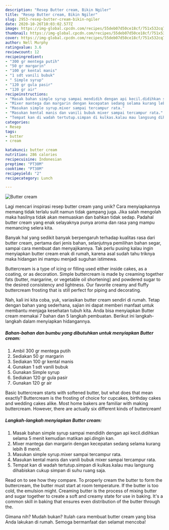 ```yaml
---
description: "Resep Butter cream, Bikin Ngiler"
title: "Resep Butter cream, Bikin Ngiler"
slug: 2953-resep-butter-cream-bikin-ngiler
date: 2020-10-26T10:03:02.577Z
image: https://img-global.cpcdn.com/recipes/55deb07d50ce18cf/751x532cq70/butter-cream-foto-resep-utama.jpg
thumbnail: https://img-global.cpcdn.com/recipes/55deb07d50ce18cf/751x532cq70/butter-cream-foto-resep-utama.jpg
cover: https://img-global.cpcdn.com/recipes/55deb07d50ce18cf/751x532cq70/butter-cream-foto-resep-utama.jpg
author: Nell Murphy
ratingvalue: 3.6
reviewcount: 12
recipeingredient:
- "300 gr mentega putih"
- "50 gr margarin"
- "100 gr kental manis"
- "1 sdt vanili bubuk"
- " Simple syrup"
- "120 gr gula pasir"
- "120 gr air"
recipeinstructions:
- "Masak bahan simple syrup sampai mendidih dengan api kecil.didihkan selama 5 menit kemudian matikan api.dingin kan."
- "Mixer mantega dan margarin dengan kecepatan sedang selama kurang lebih 8 menit."
- "Masukan simple syrup.mixer sampai tercampur rata."
- "Masukan kental manis dan vanili bubuk mixer sampai tercampur rata."
- "Tempat kan di wadah tertutup.simpan di kulkas.kalau mau langsung dihabiskan cukup simpan di suhu ruang saja."
categories:
- Resep
tags:
- butter
- cream

katakunci: butter cream 
nutrition: 286 calories
recipecuisine: Indonesian
preptime: "PT30M"
cooktime: "PT30M"
recipeyield: "2"
recipecategory: Lunch

---
```



![Butter cream](https://img-global.cpcdn.com/recipes/55deb07d50ce18cf/751x532cq70/butter-cream-foto-resep-utama.jpg)

Lagi mencari inspirasi resep butter cream yang unik? Cara menyiapkannya memang tidak terlalu sulit namun tidak gampang juga. Jika salah mengolah maka hasilnya tidak akan memuaskan dan bahkan tidak sedap. Padahal butter cream yang enak selayaknya punya aroma dan rasa yang mampu memancing selera kita.

Banyak hal yang sedikit banyak berpengaruh terhadap kualitas rasa dari butter cream, pertama dari jenis bahan, selanjutnya pemilihan bahan segar, sampai cara membuat dan menyajikannya. Tak perlu pusing kalau ingin menyiapkan butter cream enak di rumah, karena asal sudah tahu triknya maka hidangan ini mampu menjadi suguhan istimewa.

Buttercream is a type of icing or filling used either inside cakes, as a coating, or as decoration. Simple buttercream is made by creaming together fats (butter, margarine, or vegetable oil shortening) and powdered sugar to the desired consistency and lightness. Our favorite creamy and fluffy buttercream frosting that is still perfect for piping and decorating.


Nah, kali ini kita coba, yuk, variasikan butter cream sendiri di rumah. Tetap dengan bahan yang sederhana, sajian ini dapat memberi manfaat untuk membantu menjaga kesehatan tubuh kita. Anda bisa menyiapkan Butter cream memakai 7 bahan dan 5 langkah pembuatan. Berikut ini langkah-langkah dalam menyiapkan hidangannya.

<!--inarticleads1-->

##### Bahan-bahan dan bumbu yang dibutuhkan untuk menyiapkan Butter cream:

1. Ambil 300 gr mentega putih
1. Sediakan 50 gr margarin
1. Sediakan 100 gr kental manis
1. Gunakan 1 sdt vanili bubuk
1. Gunakan  Simple syrup
1. Sediakan 120 gr gula pasir
1. Gunakan 120 gr air


Basic buttercream starts with softened butter, but what does that mean exactly? Buttercream is the frosting of choice for cupcakes, birthday cakes and wedding cakes alike. Most home bakers are familiar with making buttercream. However, there are actually six different kinds of buttercream! 

<!--inarticleads2-->

##### Langkah-langkah menyiapkan Butter cream:

1. Masak bahan simple syrup sampai mendidih dengan api kecil.didihkan selama 5 menit kemudian matikan api.dingin kan.
1. Mixer mantega dan margarin dengan kecepatan sedang selama kurang lebih 8 menit.
1. Masukan simple syrup.mixer sampai tercampur rata.
1. Masukan kental manis dan vanili bubuk mixer sampai tercampur rata.
1. Tempat kan di wadah tertutup.simpan di kulkas.kalau mau langsung dihabiskan cukup simpan di suhu ruang saja.


Read on to see how they compare. To properly cream the butter to form the buttercream, the butter must start at room temperature. If the butter is too cold, the emulsion might. Creaming butter is the process of mixing butter and sugar together to create a soft and creamy state for use in baking. It&#39;s a common skill in baking that ensures even distribution of the butter through the. 

Gimana nih? Mudah bukan? Itulah cara membuat butter cream yang bisa Anda lakukan di rumah. Semoga bermanfaat dan selamat mencoba!
